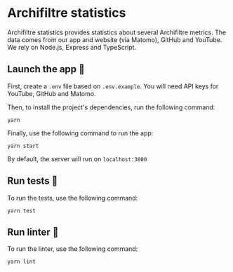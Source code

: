 # Archifiltre statistics

Archifiltre statistics provides statistics about several Archifiltre metrics. The data comes from our app and website (via Matomo), GitHub and YouTube. We rely on Node.js, Express and TypeScript.

## Launch the app 🚀

First, create a `.env` file based on `.env.example`. You will need API keys for YouTube, GitHub and Matomo.

Then, to install the project's dependencies, run the following command:

```
yarn
```

Finally, use the following command to run the app:

```
yarn start
```

By default, the server will run on `localhost:3000`

## Run tests 🧪

To run the tests, use the following command:

```
yarn test
```

## Run linter 💄

To run the linter, use the following command:

```
yarn lint
```
